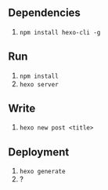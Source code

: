 ## Dependencies

1. `npm install hexo-cli -g`

## Run

1. `npm install`
2. `hexo server`

## Write

1. `hexo new post <title>`

## Deployment

1. `hexo generate`
2. ?
